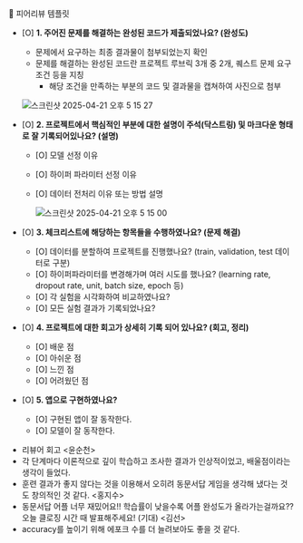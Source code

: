 <aside>
🤔 피어리뷰 템플릿

- [O]  **1. 주어진 문제를 해결하는 완성된 코드가 제출되었나요? (완성도)**
    - 문제에서 요구하는 최종 결과물이 첨부되었는지 확인
    - 문제를 해결하는 완성된 코드란 프로젝트 루브릭 3개 중 2개, 
    퀘스트 문제 요구조건 등을 지칭
        - 해당 조건을 만족하는 부분의 코드 및 결과물을 캡쳐하여 사진으로 첨부

    ![스크린샷 2025-04-21 오후 5 15 27](https://github.com/user-attachments/assets/c950a2bd-2918-4947-aff8-77029abc2da8)


- [O]  **2. 프로젝트에서 핵심적인 부분에 대한 설명이 주석(닥스트링) 및 마크다운 형태로 잘 기록되어있나요? (설명)**
    - [O]  모델 선정 이유
    - [O]  하이퍼 파라미터 선정 이유
    - [O]  데이터 전처리 이유 또는 방법 설명
    
      ![스크린샷 2025-04-21 오후 5 15 00](https://github.com/user-attachments/assets/3390d3f4-faeb-43f7-b9ec-970db08dabe0)


- [O]  **3. 체크리스트에 해당하는 항목들을 수행하였나요? (문제 해결)**
    - [O]  데이터를 분할하여 프로젝트를 진행했나요? (train, validation, test 데이터로 구분)
    - [O]  하이퍼파라미터를 변경해가며 여러 시도를 했나요? (learning rate, dropout rate, unit, batch size, epoch 등)
    - [O]  각 실험을 시각화하여 비교하였나요?
    - [O]  모든 실험 결과가 기록되었나요?

- [O]  **4. 프로젝트에 대한 회고가 상세히 기록 되어 있나요? (회고, 정리)**
    - [O]  배운 점
    - [O]  아쉬운 점
    - [O]  느낀 점
    - [O]  어려웠던 점

- [O]  **5.  앱으로 구현하였나요?**
    - [O]  구현된 앱이 잘 동작한다.
    - [O]  모델이 잘 동작한다.
</aside>


- 리뷰어 회고
<윤순천>
- 각 단계마다 이론적으로 깊이 학습하고 조사한 결과가 인상적이었고, 배울점이라는 생각이 들었다.
- 훈련 결과가 좋지 않다는 것을 이용해서 오히려 동문서답 게임을 생각해 냈다는 것도 창의적인 것 같다.
<홍지수>
- 동문서답 어플 너무 재밌어요!! 학습률이 낮을수록 어플 완성도가 올라가는걸까요?? 오늘 클로징 시간 때 발표해주세요! (기대)
<김선>
- accuracy를 높이기 위해 에포크 수를 더 늘려보아도 좋을 것 같다.
